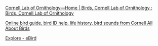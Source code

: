 [Cornell Lab of Ornithology—Home | Birds, Cornell Lab of Ornithology : Birds, Cornell Lab of Ornithology](https://www.birds.cornell.edu/home)

[Online bird guide, bird ID help, life history, bird sounds from Cornell All About Birds](https://www.allaboutbirds.org/news/)

[Explore - eBird](https://ebird.org/explore)
